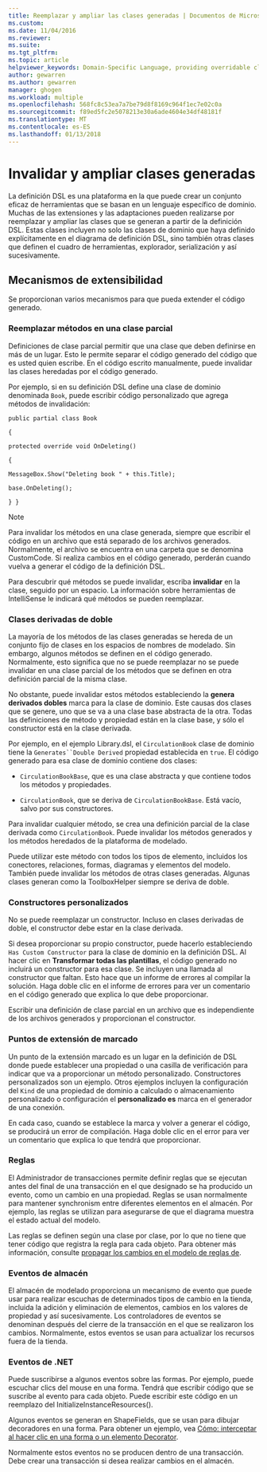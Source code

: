 ```yaml
---
title: Reemplazar y ampliar las clases generadas | Documentos de Microsoft
ms.custom: 
ms.date: 11/04/2016
ms.reviewer: 
ms.suite: 
ms.tgt_pltfrm: 
ms.topic: article
helpviewer_keywords: Domain-Specific Language, providing overridable classes
author: gewarren
ms.author: gewarren
manager: ghogen
ms.workload: multiple
ms.openlocfilehash: 568fc8c53ea7a7be79d8f8169c964f1ec7e02c0a
ms.sourcegitcommit: f89ed5fc2e5078213e30a6ade4604e34df48181f
ms.translationtype: MT
ms.contentlocale: es-ES
ms.lasthandoff: 01/13/2018
---
```

# <a name="overriding-and-extending-the-generated-classes"></a>Invalidar y ampliar clases generadas
La definición DSL es una plataforma en la que puede crear un conjunto eficaz de herramientas que se basan en un lenguaje específico de dominio. Muchas de las extensiones y las adaptaciones pueden realizarse por reemplazar y ampliar las clases que se generan a partir de la definición DSL. Estas clases incluyen no solo las clases de dominio que haya definido explícitamente en el diagrama de definición DSL, sino también otras clases que definen el cuadro de herramientas, explorador, serialización y así sucesivamente.  
  
## <a name="extensibility-mechanisms"></a>Mecanismos de extensibilidad  
 Se proporcionan varios mecanismos para que pueda extender el código generado.  
  
### <a name="overriding-methods-in-a-partial-class"></a>Reemplazar métodos en una clase parcial  
 Definiciones de clase parcial permitir que una clase que deben definirse en más de un lugar. Esto le permite separar el código generado del código que es usted quien escribe. En el código escrito manualmente, puede invalidar las clases heredadas por el código generado.  
  
 Por ejemplo, si en su definición DSL define una clase de dominio denominada `Book`, puede escribir código personalizado que agrega métodos de invalidación:  
  
 `public partial class Book`  
  
 `{`  
  
 `protected override void OnDeleting()`  
  
 `{`  
  
 `MessageBox.Show("Deleting book " + this.Title);`  
  
 `base.OnDeleting();`  
  
 `} }`  
  
> [!NOTE]
>  Para invalidar los métodos en una clase generada, siempre que escribir el código en un archivo que está separado de los archivos generados. Normalmente, el archivo se encuentra en una carpeta que se denomina CustomCode. Si realiza cambios en el código generado, perderán cuando vuelva a generar el código de la definición DSL.  
  
 Para descubrir qué métodos se puede invalidar, escriba **invalidar** en la clase, seguido por un espacio. La información sobre herramientas de IntelliSense le indicará qué métodos se pueden reemplazar.  
  
### <a name="double-derived-classes"></a>Clases derivadas de doble  
 La mayoría de los métodos de las clases generadas se hereda de un conjunto fijo de clases en los espacios de nombres de modelado. Sin embargo, algunos métodos se definen en el código generado. Normalmente, esto significa que no se puede reemplazar no se puede invalidar en una clase parcial de los métodos que se definen en otra definición parcial de la misma clase.  
  
 No obstante, puede invalidar estos métodos estableciendo la **genera derivados dobles** marca para la clase de dominio. Este causas dos clases que se genere, uno que se va a una clase base abstracta de la otra. Todas las definiciones de método y propiedad están en la clase base, y sólo el constructor está en la clase derivada.  
  
 Por ejemplo, en el ejemplo Library.dsl, el `CirculationBook` clase de dominio tiene la `Generates``Double Derived` propiedad establecida en `true`. El código generado para esa clase de dominio contiene dos clases:  
  
-   `CirculationBookBase`, que es una clase abstracta y que contiene todos los métodos y propiedades.  
  
-   `CirculationBook`, que se deriva de `CirculationBookBase`. Está vacío, salvo por sus constructores.  
  
 Para invalidar cualquier método, se crea una definición parcial de la clase derivada como `CirculationBook`. Puede invalidar los métodos generados y los métodos heredados de la plataforma de modelado.  
  
 Puede utilizar este método con todos los tipos de elemento, incluidos los conectores, relaciones, formas, diagramas y elementos del modelo. También puede invalidar los métodos de otras clases generadas. Algunas clases generan como la ToolboxHelper siempre se deriva de doble.  
  
### <a name="custom-constructors"></a>Constructores personalizados  
 No se puede reemplazar un constructor. Incluso en clases derivadas de doble, el constructor debe estar en la clase derivada.  
  
 Si desea proporcionar su propio constructor, puede hacerlo estableciendo `Has Custom Constructor` para la clase de dominio en la definición DSL. Al hacer clic en **Transformar todas las plantillas**, el código generado no incluirá un constructor para esa clase. Se incluyen una llamada al constructor que faltan. Esto hace que un informe de errores al compilar la solución. Haga doble clic en el informe de errores para ver un comentario en el código generado que explica lo que debe proporcionar.  
  
 Escribir una definición de clase parcial en un archivo que es independiente de los archivos generados y proporcionan el constructor.  
  
### <a name="flagged-extension-points"></a>Puntos de extensión de marcado  
 Un punto de la extensión marcado es un lugar en la definición de DSL donde puede establecer una propiedad o una casilla de verificación para indicar que va a proporcionar un método personalizado. Constructores personalizados son un ejemplo. Otros ejemplos incluyen la configuración del `Kind` de una propiedad de dominio a calculado o almacenamiento personalizado o configuración el **personalizado es** marca en el generador de una conexión.  
  
 En cada caso, cuando se establece la marca y volver a generar el código, se producirá un error de compilación. Haga doble clic en el error para ver un comentario que explica lo que tendrá que proporcionar.  
  
### <a name="rules"></a>Reglas  
 El Administrador de transacciones permite definir reglas que se ejecutan antes del final de una transacción en el que designado se ha producido un evento, como un cambio en una propiedad. Reglas se usan normalmente para mantener synchronism entre diferentes elementos en el almacén. Por ejemplo, las reglas se utilizan para asegurarse de que el diagrama muestra el estado actual del modelo.  
  
 Las reglas se definen según una clase por clase, por lo que no tiene que tener código que registra la regla para cada objeto. Para obtener más información, consulte [propagar los cambios en el modelo de reglas de](../modeling/rules-propagate-changes-within-the-model.md).  
  
### <a name="store-events"></a>Eventos de almacén  
 El almacén de modelado proporciona un mecanismo de evento que puede usar para realizar escuchas de determinados tipos de cambio en la tienda, incluida la adición y eliminación de elementos, cambios en los valores de propiedad y así sucesivamente. Los controladores de eventos se denominan después del cierre de la transacción en el que se realizaron los cambios. Normalmente, estos eventos se usan para actualizar los recursos fuera de la tienda.  
  
### <a name="net-events"></a>Eventos de .NET  
 Puede suscribirse a algunos eventos sobre las formas. Por ejemplo, puede escuchar clics del mouse en una forma. Tendrá que escribir código que se suscribe al evento para cada objeto. Puede escribir este código en un reemplazo del InitializeInstanceResources().  
  
 Algunos eventos se generan en ShapeFields, que se usan para dibujar decoradores en una forma. Para obtener un ejemplo, vea [Cómo: interceptar al hacer clic en una forma o un elemento Decorator](../modeling/how-to-intercept-a-click-on-a-shape-or-decorator.md).  
  
 Normalmente estos eventos no se producen dentro de una transacción. Debe crear una transacción si desea realizar cambios en el almacén.